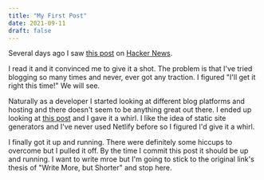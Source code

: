 ```yaml
---
title: "My First Post"
date: 2021-09-11
draft: false
---
```


Several days ago I saw [this post](https://blog.kewah.com/2021/write-more-but-shorter/) on [Hacker News](https://news.ycombinator.com/item?id=28483671).

I read it and it convinced me to give it a shot. The problem is that I've tried blogging so many times and never, ever got any traction. I figured "I'll get it right this time!" We will see.

Naturally as a developer I started looking at different blog platforms and hosting and there doesn't seem to be anything great out there. I ended up looking at [this post](https://www.freecodecamp.org/news/how-to-build-a-blog-using-a-static-site-generator-and-a-cdn/) and I gave it a whirl. I like the idea of static site generators and I've never used Netlify before so I figured I'd give it a whirl.

I finally got it up and running. There were definitely some hiccups to overcome but I pulled it off. By the time I commit this post it should be up and running. I want to write mroe but I'm going to stick to the original link's thesis of "Write More, but Shorter" and stop here.